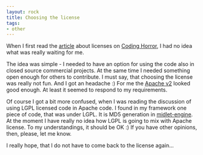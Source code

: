 ```yaml
---
layout: rock
title: Choosing the license
tags:
- other
---
```


When I first read the [article][1] about licenses on [Coding Horror][2], I had no idea what was 
really waiting for me.

The idea was simple - I needed to have an option for using the code also in closed source 
commercial projects. At the same time I needed something open enough for others to contribute. 
I must say, that choosing the license was really not fun. And I got an headache :) For me the 
[Apache v2][3] looked good enough. At least it seemed to respond to my requirements.

Of course I got a bit more confused, when I was reading the discussion of using LGPL licensed code 
in Apache code. I found in my framework one piece of code, that was under LGPL. It is MD5 
generation in [midlet-engine][4]. At the 
moment I have really no idea how LGPL is going to mix with Apache license. To my understandings, 
it should be OK :) If you  have other opinions, then, please, let me know.

I really hope, that I do not have to come back to the license again...

[1]: http://www.codinghorror.com/blog/archives/000833.html
[2]: http://www.codinghorror.com/blog/
[3]: http://www.apache.org/licenses/LICENSE-2.0.txt
[4]: http://www.jaanussiim.com/redmine/projects/show/2